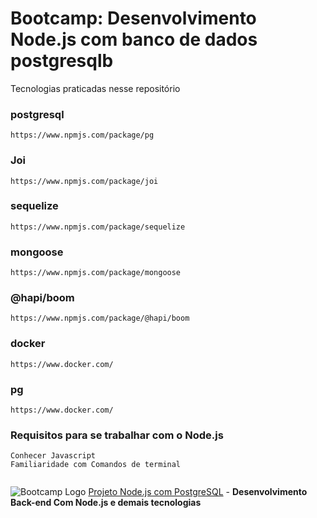 # Bootcamp: Desenvolvimento Node.js com banco de dados postgresqlb
 Tecnologias praticadas nesse repositório
### postgresql
```
https://www.npmjs.com/package/pg

```
### Joi
```
https://www.npmjs.com/package/joi

```
### sequelize
```
https://www.npmjs.com/package/sequelize

```
### mongoose
```
https://www.npmjs.com/package/mongoose

```
### @hapi/boom
```
https://www.npmjs.com/package/@hapi/boom

```
### docker
```
https://www.docker.com/

```
### pg
```
https://www.docker.com/

```


### Requisitos para se trabalhar com o Node.js

```
Conhecer Javascript
Familiaridade com Comandos de terminal


```
![Bootcamp Logo](https://img.shields.io/badge/-Nodejs-333333?style=flat&logo=nodejs "Logo") [Projeto Node.js com PostgreSQL](https://github.com/artstar10/Dio/tree/master/spread-fullstack-developer/node)  - **Desenvolvimento Back-end Com Node.js e demais tecnologias**

